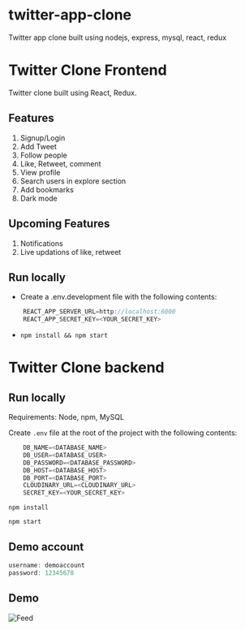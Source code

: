 # twitter-app-clone
Twitter app clone built using nodejs, express, mysql, react, redux

# Twitter Clone Frontend

Twitter clone built using React, Redux.


## Features

1. Signup/Login
2. Add Tweet
3. Follow people
4. Like, Retweet, comment
5. View profile
6. Search users in explore section
7. Add bookmarks
8. Dark mode

## Upcoming Features

1. Notifications
2. Live updations of like, retweet

## Run locally

- Create a .env.development file with the following contents:

```javascript
    REACT_APP_SERVER_URL=http://localhost:6000
    REACT_APP_SECRET_KEY=<YOUR_SECRET_KEY>
```

- `npm install && npm start`


# Twitter Clone backend

## Run locally

Requirements: Node, npm, MySQL

Create `.env` file at the root of the project with the following contents:

```javascript
    DB_NAME=<DATABASE_NAME>
    DB_USER=<DATABASE_USER>
    DB_PASSWORD=<DATABASE_PASSWORD>
    DB_HOST=<DATABASE_HOST>
    DB_PORT=<DATABASE_PORT>
    CLOUDINARY_URL=<CLOUDINARY_URL>
    SECRET_KEY=<YOUR_SECRET_KEY>
```

`npm install`

`npm start`



## Demo account

```javascript
username: demoaccount
password: 12345678
```

## Demo

![Feed](demo/feed.png)
